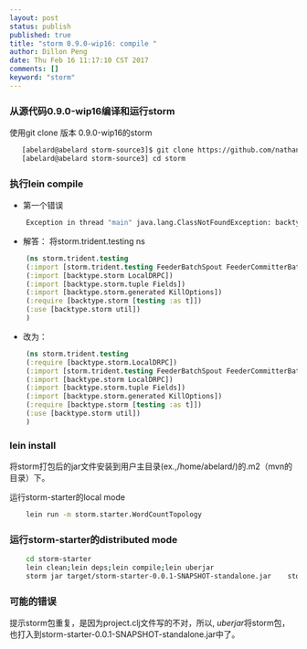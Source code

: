 ```yaml
---
layout: post
status: publish
published: true
title: "storm 0.9.0-wip16: compile "
author: Dillon Peng
date: Thu Feb 16 11:17:10 CST 2017
comments: []
keyword: "storm"
---
```


### 从源代码0.9.0-wip16编译和运行storm

 使用git clone 版本 0.9.0-wip16的storm
```sh
   [abelard@abelard storm-source3]$ git clone https://github.com/nathanmarz/storm.git
   [abelard@abelard storm-source3] cd storm
```

### 执行lein compile

 - 第一个错误 
```sh
    Exception in thread "main" java.lang.ClassNotFoundException: backtype.storm.LocalDRPC, compiling:(testing.clj:1)
```
	
 - 解答： 将storm.trident.testing ns
```clojure
	(ns storm.trident.testing
	(:import [storm.trident.testing FeederBatchSpout FeederCommitterBatchSpout MemoryMapState MemoryMapState$Factory TuplifyArgs])
	(:import [backtype.storm LocalDRPC])
	(:import [backtype.storm.tuple Fields])
	(:import [backtype.storm.generated KillOptions])
	(:require [backtype.storm [testing :as t]])
	(:use [backtype.storm util])
	)
```
 - 改为：
```clojure
    (ns storm.trident.testing
	(:require [backtype.storm.LocalDRPC])
	(:import [storm.trident.testing FeederBatchSpout FeederCommitterBatchSpout MemoryMapState MemoryMapState$Factory TuplifyArgs])
	(:import [backtype.storm LocalDRPC])
	(:import [backtype.storm.tuple Fields])
	(:import [backtype.storm.generated KillOptions])
	(:require [backtype.storm [testing :as t]])
	(:use [backtype.storm util])
	)
```
	
### lein install

将storm打包后的jar文件安装到用户主目录(ex.,/home/abelard/)的.m2（mvn的
目录）下。

运行storm-starter的local mode
```sh
	lein run -m storm.starter.WordCountTopology
```
	
### 运行storm-starter的distributed mode

```sh
	cd storm-starter
	lein clean;lein deps;lein compile;lein uberjar
	storm jar target/storm-starter-0.0.1-SNAPSHOT-standalone.jar	storm.starter.ExclamationTopology exclamation-topology 
```
	
	
### 可能的错误

提示storm包重复，是因为project.clj文件写的不对，所以, *uberjar*将storm包，也打入到storm-starter-0.0.1-SNAPSHOT-standalone.jar中了。

